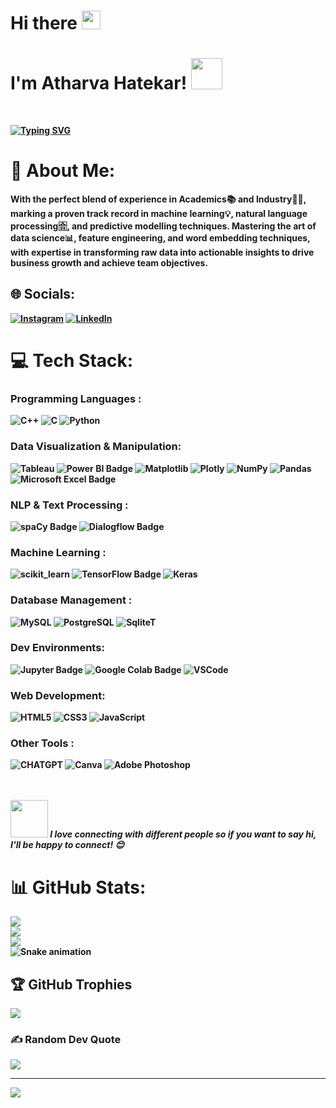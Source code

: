 <h1>Hi there <img src="https://raw.githubusercontent.com/MartinHeinz/MartinHeinz/master/wave.gif" width="30px">  </h1>
  <h1>I'm <b>Atharva Hatekar!<b/> <img src="https://media.giphy.com/media/mGcNjsfWAjY5AEZNw6/giphy.gif" width="50"></h1>

<br>

[![Typing SVG](https://readme-typing-svg.herokuapp.com?font=&size=42&duration=3000&pause=1000&color=7C7BF7&center=False&vCenter=True&random=False&width=435&lines=Data+Scientist;AI+Engineer;Software+Developer)](https://git.io/typing-svg)

# 💫 About Me:
<b>With the perfect blend of experience in Academics📚 and Industry👨‍💻, marking a proven track record in
machine learning💡, natural language processing🈴, and predictive modelling techniques. Mastering the art of data science📊, feature engineering, and word embedding
techniques, with expertise in transforming raw data into actionable insights to drive business growth and achieve team
objectives.<br>


## 🌐 Socials:
[![Instagram](https://img.shields.io/badge/Instagram-%23E4405F.svg?logo=Instagram&logoColor=white)](https://instagram.com/atharva_hatekar) [![LinkedIn](https://img.shields.io/badge/LinkedIn-%230077B5.svg?logo=linkedin&logoColor=white)](https://linkedin.com/in/atharvahatekar)




# 💻 Tech Stack:
<h3><b>Programming Languages :</b></h3>

![C++](https://img.shields.io/badge/C%2B%2B-00599C?style=for-the-badge&logo=c%2B%2B&logoColor=white)  ![C](https://img.shields.io/badge/C-00599C?style=for-the-badge&logo=c&logoColor=white)  ![Python](https://img.shields.io/badge/python-3670A0?style=for-the-badge&logo=python&logoColor=ffdd54)

<h3><b>Data Visualization & Manipulation: </b></h3>

![Tableau](https://img.shields.io/badge/Tableau-E97627?style=for-the-badge&logo=Tableau&logoColor=white)  ![Power BI Badge](https://img.shields.io/badge/Power%20BI-F2C811?logo=powerbi&logoColor=000&style=for-the-badge)  ![Matplotlib](https://img.shields.io/badge/Matplotlib-%23ffffff.svg?style=for-the-badge&logo=Matplotlib&logoColor=black)  ![Plotly](https://img.shields.io/badge/Plotly-239120?style=for-the-badge&logo=plotly&logoColor=white) ![NumPy](https://img.shields.io/badge/numpy-%23013243.svg?style=for-the-badge&logo=numpy&logoColor=white)  ![Pandas](https://img.shields.io/badge/pandas-%23150458.svg?style=for-the-badge&logo=pandas&logoColor=white)  ![Microsoft Excel Badge](https://img.shields.io/badge/Microsoft%20Excel-217346?logo=microsoftexcel&logoColor=fff&style=for-the-badge) 

<h3><b>NLP & Text Processing :</b></h3>

![spaCy Badge](https://img.shields.io/badge/spaCy-09A3D5?logo=spacy&logoColor=fff&style=for-the-badge) ![Dialogflow Badge](https://img.shields.io/badge/Dialogflow-FF9800?logo=dialogflow&logoColor=fff&style=for-the-badge)

<h3><b>Machine Learning :</b></h3>

![scikit_learn](https://img.shields.io/badge/scikit_learn-F7931E?style=for-the-badge&logo=scikit-learn&logoColor=white) ![TensorFlow Badge](https://img.shields.io/badge/TensorFlow-FF6F00?logo=tensorflow&logoColor=fff&style=for-the-badge) ![Keras](https://img.shields.io/badge/Keras-FF0000?style=for-the-badge&logo=keras&logoColor=white)

<h3><b>Database Management :</b></h3>

![MySQL](https://img.shields.io/badge/MySQL-005C84?style=for-the-badge&logo=mysql&logoColor=white) ![PostgreSQL](https://img.shields.io/badge/PostgreSQL-316192?style=for-the-badge&logo=postgresql&logoColor=white) ![SqliteT](https://img.shields.io/badge/Sqlite-003B57?style=for-the-badge&logo=sqlite&logoColor=white)


<h3><b>Dev Environments:</b></h3>

![Jupyter Badge](https://img.shields.io/badge/Jupyter-F37626?logo=jupyter&logoColor=fff&style=for-the-badge) ![Google Colab Badge](https://img.shields.io/badge/Google%20Colab-F9AB00?logo=googlecolab&logoColor=fff&style=for-the-badge) ![VSCode](https://img.shields.io/badge/VSCode-0078D4?style=for-the-badge&logo=visual%20studio%20code&logoColor=white)

<h3><b>Web Development:</b></h3>

![HTML5](https://img.shields.io/badge/HTML5-E34F26?style=for-the-badge&logo=html5&logoColor=white) ![CSS3](https://img.shields.io/badge/CSS3-1572B6?style=for-the-badge&logo=css3&logoColor=white)  ![JavaScript](https://img.shields.io/badge/JavaScript-323330?style=for-the-badge&logo=javascript&logoColor=F7DF1E)

<h3><b>Other Tools :</b></h3>

![CHATGPT](https://img.shields.io/badge/ChatGPT-74aa9c?style=for-the-badge&logo=openai&logoColor=white) ![Canva](https://img.shields.io/badge/Canva-%2300C4CC.svg?style=for-the-badge&logo=Canva&logoColor=white) ![Adobe Photoshop](https://img.shields.io/badge/adobe%20photoshop-%2331A8FF.svg?style=for-the-badge&logo=adobe%20photoshop&logoColor=white)
  <br>
<br>
<br>

<img src="https://media.giphy.com/media/LnQjpWaON8nhr21vNW/giphy.gif" width="60"> <em><b>I love connecting with different people</b> so if you want to say <b>hi, I'll be happy to connect!</b> 😊</em>
<br>

# 📊 GitHub Stats:
![](https://github-readme-stats.vercel.app/api?username=atharvahatekar&theme=tokyonight&hide_border=true&include_all_commits=true&count_private=true)<br/>
![](https://github-readme-streak-stats.herokuapp.com/?user=atharvahatekar&theme=tokyonight&hide_border=true)<br/>
![](https://github-readme-stats.vercel.app/api/top-langs/?username=atharvahatekar&theme=tokyonight&hide_border=true&include_all_commits=true&count_private=true&layout=compact)<br/>
![Snake animation](https://github.com/atharvahatekar/atharvahatekar/blob/output/github-contribution-grid-snake.svg)

## 🏆 GitHub Trophies
![](https://github-profile-trophy.vercel.app/?username=atharvahatekar&theme=radical&no-frame=true&no-bg=false&margin-w=4)

### ✍️ Random Dev Quote
![](https://quotes-github-readme.vercel.app/api?type=horizontal&theme=merko)



---
[![](https://visitcount.itsvg.in/api?id=atharvahatekar&icon=8&color=8)](https://visitcount.itsvg.in)



